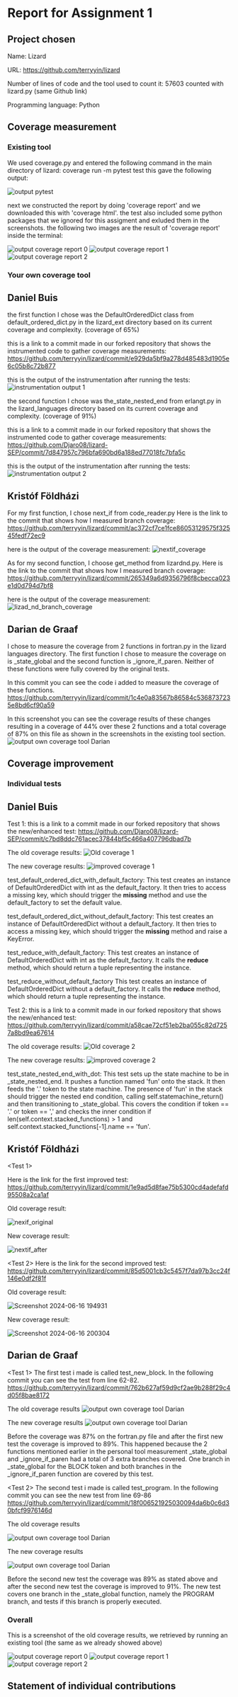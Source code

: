 ﻿# Report for Assignment 1


## Project chosen

Name: Lizard

URL: https://github.com/terryyin/lizard 


Number of lines of code and the tool used to count it: 57603 counted with lizard.py (same Github link)


Programming language: Python


## Coverage measurement


### Existing tool

We used coverage.py and entered the following command in the main directory of lizard: coverage run -m pytest test
this gave the following output:

![output pytest](/Screenshots/Output_pytest.png)

next we constructed the report by doing 'coverage report' and we downloaded this with 'coverage html'. the test also included some python packages that we ignored for this assigment and exluded them in the screenshots. the following two images are the result of 'coverage report' inside the terminal:

![output coverage report 0](/Screenshots/Coverage_report0.png)
![output coverage report 1](/Screenshots/Coverage_report1.png)
![output coverage report 2](/Screenshots/Coverage_report2.png)


### Your own coverage tool

## Daniel Buis

the first function I chose was the DefaultOrderedDict class from default_ordered_dict.py in the lizard_ext directory based on its current coverage and complexity. (coverage of 65%)

this is a link to a commit made in our forked repository that shows the instrumented code to gather coverage measurements: https://github.com/terryyin/lizard/commit/e929da5bf9a278d485483d1905e6c05b8c72b877

this is the output of the instrumentation after running the tests:
![instrumentation output 1](/Screenshots/Instrumentation_output_daniel1.png)

the second function I chose was the_state_nested_end from erlangt.py in the lizard_languages directory based on its current coverage and complexity. (coverage of 91%)

this is a link to a commit made in our forked repository that shows the instrumented code to gather coverage measurements: https://github.com/Djaro08/lizard-SEP/commit/7d847957c796bfa690bd6a188ed77018fc7bfa5c

this is the output of the instrumentation after running the tests:
![instrumentation output 2](/Screenshots/Instrumentation_output_daniel2.png)


## Kristóf Földházi

For my first function, I chose next_if from code_reader.py Here is the link to the commit that shows how I measured branch coverage: 
https://github.com/terryyin/lizard/commit/ac372cf7ce1fce86053129575f32545fedf72ec9

here is the output of the coverage measurement: 
![nextif_coverage](https://github.com/terryyin/lizard/assets/121450186/a5457074-ae30-4557-b34c-4214efe0552f)

As for my second function, I choose get_method from lizardnd.py. Here is the link to the commit that shows how I measured branch coverage: 
https://github.com/terryyin/lizard/commit/265349a6d9356796f8cbecca023e1d0d794d7bf8

here is the output of the coverage measurement: 
![lizad_nd_branch_coverage](https://github.com/terryyin/lizard/assets/121450186/f4d6e975-55b5-4ee1-86ac-3d6f6ca8bcd2)

## Darian de Graaf

I chose to measure the coverage from 2 functions in fortran.py in the lizard languages directory.
The first function I chose to measure the coverage on is _state_global and the second function is _ignore_if_paren. Neither of these functions were fully covered by the original tests.

In this commit you can see the code i added to measure the coverage of these functions. https://github.com/terryyin/lizard/commit/1c4e0a83567b86584c5368737235e8bd6cf90a59

In this screenshot you can see the coverage results of these changes resulting in a coverage of 44% over these 2 functions and a total coverage of 87% on this file as shown in the screenshots in the existing tool section.
![output own coverage tool Darian](/Screenshots/Coverage_personal_tool_Darian.png)

## Coverage improvement

### Individual tests

## Daniel Buis

Test 1:
this is a link to a commit made in our forked repository that shows the new/enhanced test:
https://github.com/Djaro08/lizard-SEP/commit/c7bd8ddc761acec37844bf5c466a407796dbad7b

The old coverage results:
![Old coverage 1](Screenshots/Old_coverage_Daniel1.png)

The new coverage results:
![improved coverage 1](/Screenshots/Improved_Coverage_Daniel1.png)


test_default_ordered_dict_with_default_factory:
This test creates an instance of DefaultOrderedDict with int as the default_factory.
It then tries to access a missing key, which should trigger the __missing__ method and use the default_factory to set the default value.

test_default_ordered_dict_without_default_factory:
This test creates an instance of DefaultOrderedDict without a default_factory.
It then tries to access a missing key, which should trigger the __missing__ method and raise a KeyError.

test_reduce_with_default_factory:
This test creates an instance of DefaultOrderedDict with int as the default_factory.
It calls the __reduce__ method, which should return a tuple representing the instance.

test_reduce_without_default_factory
This test creates an instance of DefaultOrderedDict without a default_factory.
It calls the __reduce__ method, which should return a tuple representing the instance.

Test 2:
this is a link to a commit made in our forked repository that shows the new/enhanced test: https://github.com/terryyin/lizard/commit/a58cae72cf51eb2ba055c82d7257a8bd9ea67614 

The old coverage results:
![Old coverage 2](Screenshots/Old_coverage_Daniel2.png)

The new coverage results:
![improved coverage 2](/Screenshots/Improved_Coverage_Daniel2.png)

test_state_nested_end_with_dot:
This test sets up the state machine to be in _state_nested_end. It pushes a function named 'fun' onto the stack. It then feeds the '.' token to the state machine.
The presence of 'fun' in the stack should trigger the nested end condition, calling self.statemachine_return() and then transitioning to _state_global.
This covers the condition if token == '.' or token == ',' and checks the inner condition if len(self.context.stacked_functions) > 1 and self.context.stacked_functions[-1].name == 'fun'.


## Kristóf Földházi

<Test 1>

Here is the link for the first improved test: https://github.com/terryyin/lizard/commit/1e9ad5d8fae75b5300cd4adefafd95508a2ca1af

Old coverage result: 

![nexif_original](https://github.com/terryyin/lizard/assets/121450186/801ad305-66eb-4a5e-a945-5f502cf8e51f)

New coverage result: 

![nextif_after](https://github.com/terryyin/lizard/assets/121450186/98aedc2e-34ab-4c2f-b133-60cb5c6eac7a)


<Test 2>
Here is the link for the second improved test: https://github.com/terryyin/lizard/commit/85d5001cb3c5457f7da97b3cc24f146e0df2f81f

Old coverage result:

![Screenshot 2024-06-16 194931](https://github.com/terryyin/lizard/assets/121450186/112cf0fe-13a7-4547-9c2b-cb753002d672)

New coverage result:

![Screenshot 2024-06-16 200304](https://github.com/terryyin/lizard/assets/121450186/5cf02840-5cb4-4880-a2c9-73182c1d8b04)

<State the coverage improvement with a number and elaborate on why the coverage is improved>


## Darian de Graaf

<Test 1>
The first test i made is called test_new_block. In the following commit you can see the test from line 62-82.
https://github.com/terryyin/lizard/commit/762b627af59d9cf2ae9b288f29c4d05f8bae8172

The old coverage results
![output own coverage tool Darian](/Screenshots/Coverage_fortran_before.png)

The new coverage results
![output own coverage tool Darian](/Screenshots/Coverage_fortran_after1.png)

Before the coverage was 87% on the fortran.py file and after the first new test the coverage is improved to 89%.
This happened because the 2 functions mentioned earlier in the personal tool measurement _state_global and _ignore_if_paren had a total of 3 extra branches covered.
One branch in _state_global for the BLOCK token and both branches in the _ignore_if_paren function are covered by this test.

<Test 2>
The second test i made is called test_program. In the following commit you can see the new test from line 69-86
https://github.com/terryyin/lizard/commit/18f006521925030094da6b0c6d30bfcf9976146d

The old coverage results

![output own coverage tool Darian](/Screenshots/Coverage_fortran_before.png)

The new coverage results

![output own coverage tool Darian](/Screenshots/Coverage_fortran_after2.png)

Before the second new test the coverage was 89% as stated above and after the second new test the coverage is improved to 91%.
The new test covers one branch in the _state_global function, namely the PROGRAM branch, and tests if this branch is properly executed.


### Overall


This is a screenshot of the old coverage results, we retrieved by running an existing tool (the same as we already showed above)

![output coverage report 0](/Screenshots/Coverage_report0.png)
![output coverage report 1](/Screenshots/Coverage_report1.png)
![output coverage report 2](/Screenshots/Coverage_report2.png)


<Provide a screenshot of the new coverage results by running the existing tool using all test modifications made by the group>


## Statement of individual contributions


<Write what each group member did>
